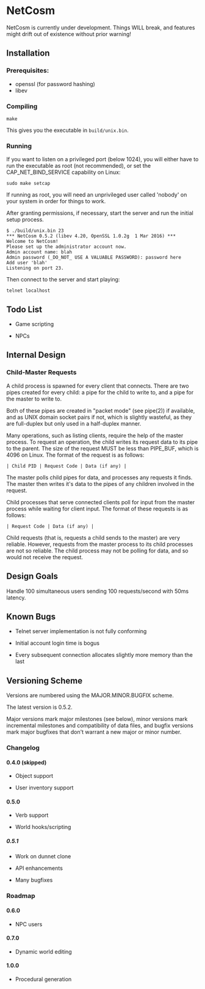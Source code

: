 NetCosm
=======

NetCosm is currently under development. Things WILL break, and
features might drift out of existence without prior warning!

## Installation

### Prerequisites:

* openssl (for password hashing)
* libev

### Compiling

    make

This gives you the executable in `build/unix.bin`.

### Running

If you want to listen on a privileged port (below 1024), you will
either have to run the executable as root (not recommended), or set
the CAP_NET_BIND_SERVICE capability on Linux:

    sudo make setcap

If running as root, you will need an unprivileged user called 'nobody'
on your system in order for things to work.

After granting permissions, if necessary, start the server and run the
initial setup process.

    $ ./build/unix.bin 23
    *** NetCosm 0.5.2 (libev 4.20, OpenSSL 1.0.2g  1 Mar 2016) ***
    Welcome to NetCosm!
    Please set up the administrator account now.
    Admin account name: blah
    Admin password (_DO_NOT_ USE A VALUABLE PASSWORD): password here
    Add user 'blah'
    Listening on port 23.

Then connect to the server and start playing:

    telnet localhost

## Todo List

* Game scripting

* NPCs

## Internal Design

### Child-Master Requests

A child process is spawned for every client that connects.  There are
two pipes created for every child: a pipe for the child to write to,
and a pipe for the master to write to.

Both of these pipes are created in "packet mode" (see pipe(2)) if
available, and as UNIX domain socket pairs if not, which is slightly
wasteful, as they are full-duplex but only used in a half-duplex
manner.

Many operations, such as listing clients, require the help of the
master process. To request an operation, the child writes its request
data to its pipe to the parent. The size of the request MUST be less
than PIPE_BUF, which is 4096 on Linux. The format of the request is as
follows:

    | Child PID | Request Code | Data (if any) |

The master polls child pipes for data, and processes any requests it
finds. The master then writes it's data to the pipes of any children
involved in the request.

Child processes that serve connected clients poll for input from the
master process while waiting for client input. The format of these
requests is as follows:

    | Request Code | Data (if any) |

Child requests (that is, requests a child sends to the master) are
very reliable. However, requests from the master process to its child
processes are not so reliable. The child process may not be polling
for data, and so would not receive the request.

## Design Goals

Handle 100 simultaneous users sending 100 requests/second with 50ms
latency.

## Known Bugs

* Telnet server implementation is not fully conforming

* Initial account login time is bogus

* Every subsequent connection allocates slightly more memory than the
  last

## Versioning Scheme

Versions are numbered using the MAJOR.MINOR.BUGFIX scheme.

The latest version is 0.5.2.

Major versions mark major milestones (see below), minor versions mark
incremental milestones and compatibility of data files, and bugfix
versions mark major bugfixes that don't warrant a new major or minor
number.

### Changelog

#### 0.4.0 (skipped)

* Object support

* User inventory support

#### 0.5.0

* Verb support

* World hooks/scripting

##### 0.5.1

* Work on dunnet clone

* API enhancements

* Many bugfixes

### Roadmap

#### 0.6.0

* NPC users

#### 0.7.0

* Dynamic world editing

#### 1.0.0

* Procedural generation
